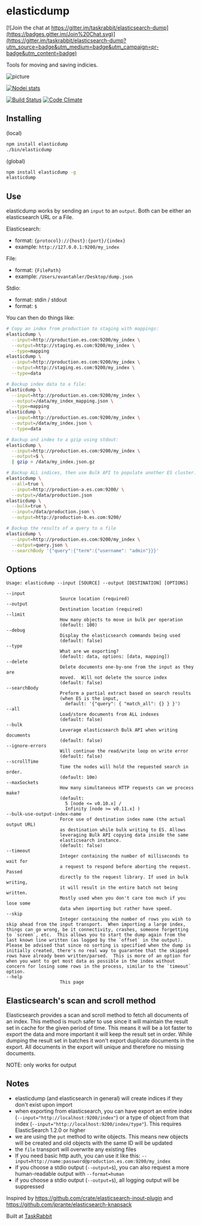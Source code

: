 elasticdump
==================

[![Join the chat at https://gitter.im/taskrabbit/elasticsearch-dump](https://badges.gitter.im/Join%20Chat.svg)](https://gitter.im/taskrabbit/elasticsearch-dump?utm_source=badge&utm_medium=badge&utm_campaign=pr-badge&utm_content=badge)

Tools for moving and saving indicies.

![picture](https://raw.github.com/taskrabbit/elasticsearch-dump/master/elasticdump.jpg)

[![Nodei stats](https://nodei.co/npm/elasticdump.png?downloads=true)](https://npmjs.org/package/elasticdump)

[![Build Status](https://secure.travis-ci.org/taskrabbit/elasticsearch-dump.png?branch=master)](http://travis-ci.org/taskrabbit/elasticsearch-dump)  [![Code Climate](https://codeclimate.com/github/taskrabbit/elasticsearch-dump/badges/gpa.svg)](https://codeclimate.com/github/taskrabbit/elasticsearch-dump)

## Installing

(local)
```bash
npm install elasticdump
./bin/elasticdump
```

(global)
```bash
npm install elasticdump -g
elasticdump
```

## Use

elasticdump works by sending an `input` to an `output`.  Both can be either an elasticsearch URL or a File.

Elasticsearch:
- format:  `{protocol}://{host}:{port}/{index}`
- example: `http://127.0.0.1:9200/my_index`

File:
- format:  `{FilePath}`
- example: `/Users/evantahler/Desktop/dump.json`

Stdio:
- format: stdin / stdout
- format: `$`

You can then do things like:

```bash
# Copy an index from production to staging with mappings:
elasticdump \
  --input=http://production.es.com:9200/my_index \
  --output=http://staging.es.com:9200/my_index \
  --type=mapping
elasticdump \
  --input=http://production.es.com:9200/my_index \
  --output=http://staging.es.com:9200/my_index \
  --type=data

# Backup index data to a file:
elasticdump \
  --input=http://production.es.com:9200/my_index \
  --output=/data/my_index_mapping.json \
  --type=mapping
elasticdump \
  --input=http://production.es.com:9200/my_index \
  --output=/data/my_index.json \
  --type=data

# Backup and index to a gzip using stdout:
elasticdump \
  --input=http://production.es.com:9200/my_index \
  --output=$ \
  | gzip > /data/my_index.json.gz

# Backup ALL indices, then use Bulk API to populate another ES cluster:
elasticdump \
  --all=true \
  --input=http://production-a.es.com:9200/ \
  --output=/data/production.json
elasticdump \
  --bulk=true \
  --input=/data/production.json \
  --output=http://production-b.es.com:9200/

# Backup the results of a query to a file
elasticdump \
  --input=http://production.es.com:9200/my_index \
  --output=query.json \
  --searchBody '{"query":{"term":{"username": "admin"}}}'
```

## Options

```
Usage: elasticdump --input [SOURCE] --output [DESTINATION] [OPTIONS]

--input                       
                    Source location (required)
--output                      
                    Destination location (required)
--limit                       
                    How many objects to move in bulk per operation 
                    (default: 100)
--debug                       
                    Display the elasticsearch commands being used 
                    (default: false)
--type                        
                    What are we exporting? 
                    (default: data, options: [data, mapping])
--delete                      
                    Delete documents one-by-one from the input as they are 
                    moved.  Will not delete the source index
                    (default: false)
--searchBody                  
                    Preform a partial extract based on search results 
                    (when ES is the input, 
                      default: '{"query": { "match_all": {} } }')
--all                         
                    Load/store documents from ALL indexes 
                    (default: false)
--bulk                        
                    Leverage elasticsearch Bulk API when writing documents 
                    (default: false)
--ignore-errors               
                    Will continue the read/write loop on write error 
                    (default: false)
--scrollTime                  
                    Time the nodes will hold the requested search in order. 
                    (default: 10m)
--maxSockets                  
                    How many simultaneous HTTP requests can we process make? 
                    (default: 
                      5 [node <= v0.10.x] / 
                      Infinity [node >= v0.11.x] )
--bulk-use-output-index-name  
                    Force use of destination index name (the actual output URL)
                    as destination while bulk writing to ES. Allows 
                    leveraging Bulk API copying data inside the same 
                    elasticsearch instance. 
                    (default: false)
--timeout                     
                    Integer containing the number of milliseconds to wait for 
                    a request to respond before aborting the request. Passed 
                    directly to the request library. If used in bulk writing, 
                    it will result in the entire batch not being written. 
                    Mostly used when you don't care too much if you lose some
                    data when importing but rather have speed.
--skip
                    Integer containing the number of rows you wish to skip ahead from the input transport.  When importing a large index, things can go wrong, be it connectivity, crashes, someone forgetting to `screen`, etc.  This allows you to start the dump again from the last known line written (as logged by the `offset` in the output).  Please be advised that since no sorting is specified when the dump is initially created, there's no real way to guarantee that the skipped rows have already been written/parsed.  This is more of an option for when you want to get most data as possible in the index without concern for losing some rows in the process, similar to the `timeout` option.
--help
                    This page
```

## Elasticsearch's scan and scroll method
Elasticsearch provides a scan and scroll method to fetch all documents of an index. This method is much safer to use since
it will maintain the result set in cache for the given period of time. This means it will be a lot faster to export the data
and more important it will keep the result set in order. While dumping the result set in batches it won't export duplicate
documents in the export. All documents in the export will unique and therefore no missing documents.

NOTE: only works for output

## Notes

- elasticdump (and elasticsearch in general) will create indices if they don't exist upon import
- when exporting from elasticsearch, you can have export an entire index (`--input="http://localhost:9200/index"`) or a type of object from that index (`--input="http://localhost:9200/index/type"`).  This requires ElasticSearch 1.2.0 or higher
- we are using the `put` method to write objects.  This means new objects will be created and old objects with the same ID will be updated
- the `file` transport will overwrite any existing files
- If you need basic http auth, you can use it like this: `--input=http://name:password@production.es.com:9200/my_index`
- if you choose a stdio output (`--output=$`), you can also request a more human-readable output with `--format=human`
- if you choose a stdio output (`--output=$`), all logging output will be suppressed

Inspired by https://github.com/crate/elasticsearch-inout-plugin and https://github.com/jprante/elasticsearch-knapsack

Built at [TaskRabbit](https://www.taskrabbit.com)
